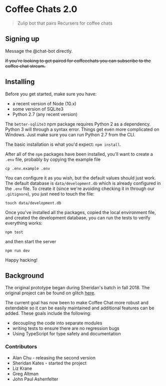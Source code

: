 # Coffee Chats 2.0
> Zulip bot that pairs Recursers for coffee chats

## Signing up  
Message the @chat-bot directly.

~~If you're looking to get paired for coffeechats you can subscribe to the coffee chat stream.~~

## Installing

Before you get started, make sure you have:

* a recent version of Node (10.x) 
* some version of SQLite3
* Python 2.7 (any recent version)

The `better-sqlite3` npm package requires Python 2 as a dependency. Python 3 will through a syntax error. Things get even more complicated on Windows. Just make sure you can run Python 2.7 from the CLI.

The basic installation is what you'd expect: `npm install`.

After all of the `npm` packages have been installed, you'll want to create a `.env` file, probably by copying the example file

```
cp .env.example .env
```

You can configure it as you wish, but the default values should just work. The default database is `data/development.db` which is already configured in the `.env` file. To create it (since we're avoiding checking it in through our `.gitignore`), you just need to touch the file:

```
touch data/development.db
```

Once you've installed all the packages, copied the local environment file, and created the development database, you can run the tests to verify everything works:

```
npm test
```

and then start the server

```
npm run dev
```

Happy hacking!

## Background
The original prototype began during Sheridan's batch in fall 2018. The original project can be found on glitch [here](https://glitch.com/~zulip-coffee-bot).

The current goal has now been to make Coffee Chat more robust and extendable so it can be easily maintained and additional features can be added. These goals include the following:

* decoupling the code into separate modules
* writing tests to ensure there are no regression bugs
* Using TypeScript for type safety and documentation

### Contributors
* Alan Chu - releasing the second version 
* Sheridan Kates - started the project 
* Liz Krane
* Greg Altman
* John Paul Ashenfelter